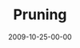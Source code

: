 ---
layout: message
category: message
series: "The Garden"
title: "Pruning"
date: 2009-10-25-00-00
message_id: 587
audio: "http://s3.amazonaws.com/crossroads-media/message/audio/Garden3.mp3"
audio-duration: "43:01"
description: "Sometimes God will \"prune\" things out of our life - even good things - so that we can bear more fruit over the long-term."
video: "http://s3.amazonaws.com/crossroads-media/message/video/Garden3.mp4"
video-duration: "43:01"
video-image: "http://s3.amazonaws.com/crossroads-media/images/Garden3-still.jpg"
program: "http://s3.amazonaws.com/crossroads-media/documents/10_24-25_09Program.pdf"
notes-description: ""
notes: "http://s3.amazonaws.com/crossroads-media/documents/SN_10_24-25_09.pdf"
notes-title: "Pruning (Study Notes)"
explicit: false
---